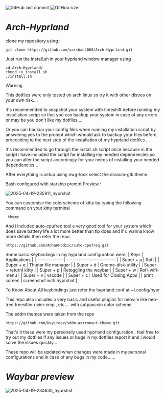
![GitHub last commit](https://img.shields.io/github/last-commit/varshan4068/Arch-Hyprland?style=for-the-badge&color=3699bc) 
![GitHub size](https://img.shields.io/github/repo-size/varshan4068/Arch-Hyprland?style=for-the-badge&color=f38ba8)

# *Arch-Hyprland*  
                                                                                                                                                                 
  clone my repository using : 

    git clone https://github.com/varshan4068/Arch-Hyprland.git

  Just run the install.sh in your hyprland window manager using

    cd Arch-Hyprland/
    chmod +x install.sh
    ./install.sh 


 > [!WARNING]
 > This dotfiles were only tested on arch linux so try it with other distros on your own risk....
 >
 > It's recommended to snapshot your system with timeshift before running my installation script so that you can backup your system in case of any errors or may be you don't like my dotfiles....
 >
 > Or you can backup your config files when running my installation script by answering yes to the prompt which whould ask to backup your files before procceding to the next step of the installation of my hyprland dotfiles ...

  It's recommended to go through the install.sh script once because in the script i have included the script for installing my needed dependencies,so you can alter the script accordingly for your needs of installing your needed dependencies...

 
  After everything is setup using nwg-look select the dracula-gtk theme 

 
  Bash configured with starship prompt Preview :

  ![2025-04-19-235911_hyprshot](https://github.com/user-attachments/assets/2c1046bf-cce1-4c7b-845a-7f48b03205e6)
  
  You can customise the colorscheme of kitty by typing the following command on your kitty terminal

     theme
  
  And i included auto-cpufreq tool a very good tool for your system which does save battery life a lot more better than tlp does and if u wanna know more details then refer the repo
  
    https://github.com/AdnanHodzic/auto-cpufreq.git 

  
  Some basic Keybindings in my hyprland configuration were,
   | Keys          |      Applications         |
   | ------------- | ------------------------- |
   | Super + a     |  Rofi                     |
   | Super + e     |  Thunar file manager      |
   | Super + d     |  Gnome-disk-utility       | 
   | Super + return|  kitty                    | 
   | Super + p     |  Retoggling the waybar    |
   | Super + w     |  Rofi-wifi-menu           |
   | Super + v     |  vscode                   |
   | Super + c     |  Used for Closing Apps    |
   | print screen  |  screenshot with hyprshot |


  To Know About All keybindings just refer the hyprland.conf at ~/.config/hypr 
  
  
  This repo also includes a very basic and useful plugins for neovim like neo-tree treesitter nvim-cmp , etc.... with catppuccin color scheme

  
  The sddm themes were taken from the repo  
      
    https://github.com/Keyitdev/sddm-astronaut-theme.git

  
  That's it these were my personally used hyprland configuration , feel free to try out my dotfiles if any issues or bugs in my dotfiles report it and i would solve   the issues quickly... 

  
  These repo will be updated when changes were made in my personal configurations and in case of any bugs in my code......

 
 # *Waybar preview*

 ![2025-04-19-234630_hyprshot](https://github.com/user-attachments/assets/f7cb01bf-216a-40fd-a872-d12b7ff89754)
